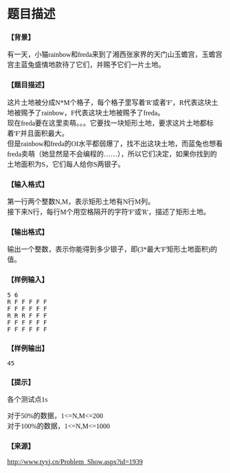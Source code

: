 # 题目描述


<h3>
	<span></span><span style="font-family:Microsoft YaHei;font-size:16px;">【背景】</span> 
</h3>
<p>
	<span style="font-family:Microsoft YaHei;font-size:16px;">有一天，小猫rainbow和freda来到了湘西张家界的天门山玉蟾宫，玉蟾宫宫主蓝兔盛情地款待了它们，并赐予它们一片土地。</span> 
</p>
<h3>
	<span style="font-family:Microsoft YaHei;font-size:16px;">【题目描述】</span> 
</h3>
<p>
	<span><span style="font-family:Microsoft YaHei;font-size:16px;">这片土地被分成N*M个格子，每个格子里写着&#39;R&#39;或者&#39;F&#39;，R代表这块土地被赐予了rainbow，F代表这块土地被赐予了freda。</span><br/>
<span style="font-family:Microsoft YaHei;font-size:16px;">现在freda要在这里卖萌。。。它要找一块矩形土地，要求这片土地都标着&#39;F&#39;并且面积最大。</span><br/>
<span style="font-family:Microsoft YaHei;font-size:16px;">但是rainbow和freda的OI水平都弱爆了，找不出这块土地，而蓝兔也想看freda卖萌（她显然是不会编程的……），所以它们决定，如果你找到的土地面积为S，它们每人给你S两银子。</span></span> 
</p>
<h3>
	<span style="font-family:Microsoft YaHei;font-size:16px;">【输入格式】</span> 
</h3>
<p>
	<span style="font-size:16px;"><span style="font-family:Microsoft YaHei;font-size:16px;">第一行两个整数N,M，表示矩形土地有N行M列。</span><br/>
<span style="font-family:Microsoft YaHei;font-size:16px;"> 接下来N行，每行M个用空格隔开的字符&#39;F&#39;或&#39;R&#39;，描述了矩形土地。</span></span> 
</p>
<h3>
	<span style="font-family:Microsoft YaHei;font-size:16px;">【输出格式】</span> 
</h3>
<p>
	<span style="font-family:Microsoft YaHei;font-size:16px;">输出一个整数，表示你能得到多少银子，即(3*最大&#39;F&#39;矩形土地面积)的值。</span> 
</p>
<h3>
	<span style="font-family:Microsoft YaHei;font-size:16px;">【样例输入】</span> 
</h3>
<pre>5 6
R F F F F F
F F F F F F
R R R F F F
F F F F F F
F F F F F F
</pre>
<h3>
	<span style="font-family:Microsoft YaHei;font-size:16px;">【样例输出】</span> 
</h3>
<pre>45</pre>
<h3>
	<span style="font-family:Microsoft YaHei;font-size:16px;">【提示】</span> 
</h3>
<p>
	<span style="font-family:Microsoft YaHei;font-size:16px;">各个测试点1s</span> 
</p>
<p>
	<span style="font-size:16px;"><span style="font-family:Microsoft YaHei;font-size:16px;">对于50%的数据，1&lt;=N,M&lt;=200</span><br/>
<span style="font-family:Microsoft YaHei;font-size:16px;"> 对于100%的数据，1&lt;=N,M&lt;=1000</span></span> 
</p>
<h3>
	<span style="font-family:Microsoft YaHei;font-size:16px;">【来源】</span> 
</h3>
<p>
	<a href="http://www.tyvj.cn/Problem_Show.aspx?id=1939" target="_blank"><span style="font-family:Microsoft YaHei;font-size:16px;">http://www.tyvj.cn/Problem_Show.aspx?id=1939</span></a> 
</p>
